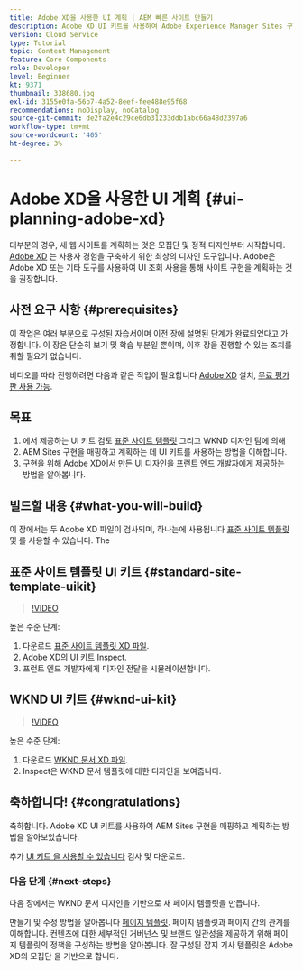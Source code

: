 ```yaml
---
title: Adobe XD을 사용한 UI 계획 | AEM 빠른 사이트 만들기
description: Adobe XD UI 키트를 사용하여 Adobe Experience Manager Sites 구현을 디자인하고 가속화하는 방법을 살펴볼 수 있습니다.
version: Cloud Service
type: Tutorial
topic: Content Management
feature: Core Components
role: Developer
level: Beginner
kt: 9371
thumbnail: 338680.jpg
exl-id: 3155e0fa-56b7-4a52-8eef-fee488e95f68
recommendations: noDisplay, noCatalog
source-git-commit: de2fa2e4c29ce6db31233ddb1abc66a48d2397a6
workflow-type: tm+mt
source-wordcount: '405'
ht-degree: 3%

---
```


# Adobe XD을 사용한 UI 계획 {#ui-planning-adobe-xd}

대부분의 경우, 새 웹 사이트를 계획하는 것은 모집단 및 정적 디자인부터 시작합니다. [Adobe XD](https://www.adobe.com/products/xd.html) 는 사용자 경험을 구축하기 위한 최상의 디자인 도구입니다. Adobe은 Adobe XD 또는 기타 도구를 사용하여 UI 조회 사용을 통해 사이트 구현을 계획하는 것을 권장합니다.

## 사전 요구 사항 {#prerequisites}

이 작업은 여러 부분으로 구성된 자습서이며 이전 장에 설명된 단계가 완료되었다고 가정합니다. 이 장은 단순히 보기 및 학습 부분일 뿐이며, 이후 장을 진행할 수 있는 조치를 취할 필요가 없습니다.

비디오를 따라 진행하려면 다음과 같은 작업이 필요합니다 [Adobe XD](https://www.adobe.com/products/xd/pricing/free-trial.html) 설치, [무료 평가판 사용 가능](https://www.adobe.com/products/xd/pricing/free-trial.html).

## 목표

1. 에서 제공하는 UI 키트 검토 [표준 사이트 템플릿](https://github.com/adobe/aem-site-template-standard) 그리고 WKND 디자인 팀에 의해
1. AEM Sites 구현을 매핑하고 계획하는 데 UI 키트를 사용하는 방법을 이해합니다.
1. 구현을 위해 Adobe XD에서 만든 UI 디자인을 프런트 엔드 개발자에게 제공하는 방법을 알아봅니다.

## 빌드할 내용 {#what-you-will-build}

이 장에서는 두 Adobe XD 파일이 검사되며, 하나는에 사용됩니다 [표준 사이트 템플릿](https://github.com/adobe/aem-site-template-standard) 및 를 사용할 수 있습니다. The

## 표준 사이트 템플릿 UI 키트 {#standard-site-template-uikit}

>[!VIDEO](https://video.tv.adobe.com/v/338680/?quality=12&learn=on)

높은 수준 단계:

1. 다운로드 [표준 사이트 템플릿 XD 파일](https://github.com/adobe/aem-site-template-standard/raw/main/files/wireframe.xd).
1. Adobe XD의 UI 키트 Inspect.
1. 프런트 엔드 개발자에게 디자인 전달을 시뮬레이션합니다.

## WKND UI 키트 {#wknd-ui-kit}

>[!VIDEO](https://video.tv.adobe.com/v/30214/?quality=12&learn=on)

높은 수준 단계:

1. 다운로드 [WKND 문서 XD 파일](https://github.com/adobe/aem-guides-wknd/releases/download/aem-guides-wknd-0.0.2/AEM_UI-kit-WKND-article-design.xd).
1. Inspect은 WKND 문서 템플릿에 대한 디자인을 보여줍니다.

## 축하합니다! {#congratulations}

축하합니다. Adobe XD UI 키트를 사용하여 AEM Sites 구현을 매핑하고 계획하는 방법을 알아보았습니다.

추가 [UI 키트 을 사용할 수 있습니다](https://www.adobe.com/products/xd/features/ui-kits.html) 검사 및 다운로드.

### 다음 단계 {#next-steps}

다음 장에서는 WKND 문서 디자인을 기반으로 새 페이지 템플릿을 만듭니다.

만들기 및 수정 방법을 알아봅니다 [페이지 템플릿](./page-templates.md). 페이지 템플릿과 페이지 간의 관계를 이해합니다. 컨텐츠에 대한 세부적인 거버넌스 및 브랜드 일관성을 제공하기 위해 페이지 템플릿의 정책을 구성하는 방법을 알아봅니다.  잘 구성된 잡지 기사 템플릿은 Adobe XD의 모집단 을 기반으로 합니다.
